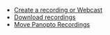 

- [Create a recording or Webcast](create-a-recording-or-webcast.md)
- [Download recordings](download-recordings.md)
- [Move Panopto Recordings](move-panopto-recordings.md)
